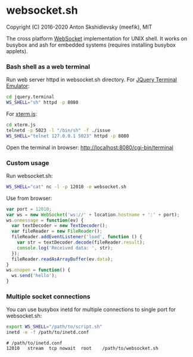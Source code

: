# websocket.sh

Copyright (C) 2016-2020 Anton Skshidlevsky (meefik), MIT

The cross platform [WebSocket](https://tools.ietf.org/html/rfc6455) implementation for UNIX shell. It works on busybox and ash for embedded systems (requires installing busybox applets).

### Bash shell as a web terminal

Run web server httpd in websocket.sh directory. For [JQuery Terminal Emulator](http://terminal.jcubic.pl):
```sh
cd jquery.terminal
WS_SHELL="sh" httpd -p 8080
```
For [xterm.js](https://github.com/sourcelair/xterm.js):
```sh
cd xterm.js
telnetd -p 5023 -l "/bin/sh" -f ./issue
WS_SHELL="telnet 127.0.0.1 5023" httpd -p 8080
```
Open the terminal in browser: [http://localhost:8080/cgi-bin/terminal](http://localhost:8080/cgi-bin/terminal)

### Custom usage

Run websocket.sh:
```sh
WS_SHELL="cat" nc -l -p 12010 -e websocket.sh
```
Use from browser:
```js
var port = 12010;
var ws = new WebSocket('ws://' + location.hostname + ':' + port);
ws.onmessage = function(ev) {
  var textDecoder = new TextDecoder();
  var fileReader = new FileReader();
  fileReader.addEventListener('load', function () {
    var str = textDecoder.decode(fileReader.result);
    console.log('Received data: ', str);
  });
  fileReader.readAsArrayBuffer(ev.data);
}
ws.onopen = function() {
  ws.send('hello');
}
```

### Multiple socket connections

You can use busybox inetd for multiple connections to single port for websocket.sh:
```sh
export WS_SHELL="/path/to/script.sh"
inetd -e -f /path/to/inetd.conf
```
```
# /path/to/inetd.conf
12010	stream	tcp	nowait	root	/path/to/websocket.sh
```
